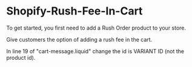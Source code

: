 # Shopify-Rush-Fee-In-Cart

To get started, you first need to add a Rush Order product to your store.

Give customers the option of adding a rush fee in the cart. 

In line 19 of "cart-message.liquid" change the id is VARIANT ID (not the product id).
